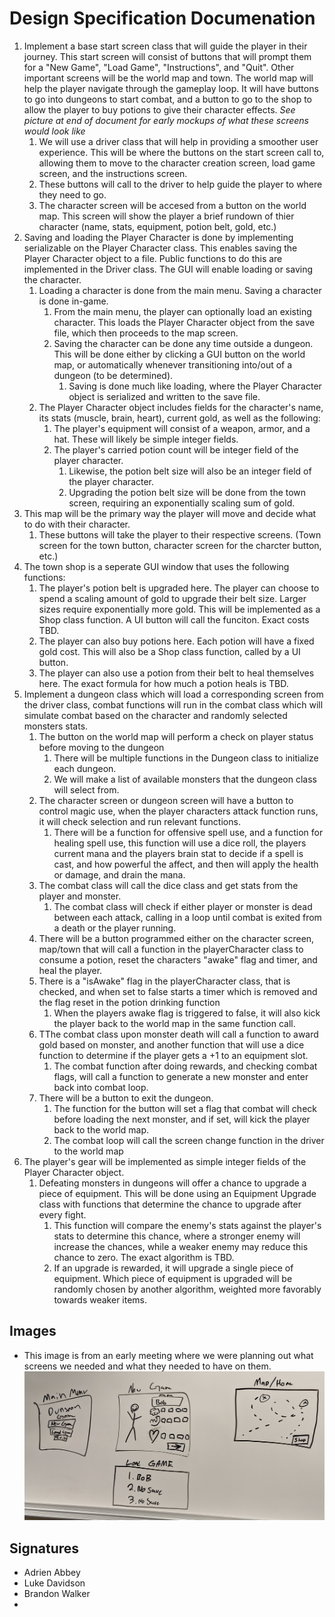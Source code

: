 # Design Specification Documenation

1. Implement a base start screen class that will guide the player in their journey. This start screen will consist of buttons that will prompt them for a "New Game", "Load Game", "Instructions", and "Quit".  Other important screens will be the world map and town. The world map will help the player navigate through the gameplay loop. It will have buttons to go into dungeons to start combat, and a button to go to the shop to allow the player to buy potions to give their character effects. *See picture at end of document for early mockups of what these screens would look like*
    1.  We will use a driver class that will help in providing a smoother user experience. This will be where the buttons on the start screen call to, allowing them to move to the character creation screen, load game screen, and the instructions screen.
    2.  These buttons will call to the driver to help guide the player to where they need to go.
    3.  The character screen will be accesed from a button on the world map. This screen will show the player a brief rundown of thier character (name, stats, equipment, potion belt, gold, etc.) 
2. Saving and loading the Player Character is done by implementing serializable on the Player Character class.  This enables saving the Player Character object to a file.  Public functions to do this are implemented in the Driver class.  The GUI will enable loading or saving the character.
    1. Loading a character is done from the main menu.  Saving a character is done in-game.
        1. From the main menu, the player can optionally load an existing character.  This loads the Player Character object from the save file, which then proceeds to the map screen.
        2. Saving the character can be done any time outside a dungeon.  This will be done either by clicking a GUI button on the world map, or automatically whenever transitioning into/out of a dungeon (to be determined).
            1. Saving is done much like loading, where the Player Character object is serialized and written to the save file.
    2. The Player Character object includes fields for the character's name, its stats (muscle, brain, heart), current gold, as well as the following:
        1.  The player's equipment will consist of a weapon, armor, and a hat.  These will likely be simple integer fields.
        2.  The player's carried potion count will be integer field of the player character.
            1.  Likewise, the potion belt size will also be an integer field of the player character.
            2.  Upgrading the potion belt size will be done from the town screen, requiring an exponentially scaling sum of gold.
3. This map will be the primary way the player will move and decide what to do with their character.
    1. These buttons will take the player to their respective screens. (Town screen for the town button, character screen for the charcter button, etc.)
4. The town shop is a seperate GUI window that uses the following functions:
    1. The player's potion belt is upgraded here.  The player can choose to spend a scaling amount of gold to upgrade their belt size.  Larger sizes require exponentially more gold.  This will be implemented as a Shop class function.  A UI button will call the funciton.  Exact costs TBD.
    2. The player can also buy potions here.  Each potion will have a fixed gold cost.  This will also be a Shop class function, called by a UI button.
    3. The player can also use a potion from their belt to heal themselves here.  The exact formula for how much a potion heals is TBD.
5. Implement a dungeon class which will load a corresponding screen from the driver class, combat functions will run in the combat class which will simulate combat based on the character and randomly selected monsters stats.
    1. The button on the world map will perform a check on player status before moving to the dungeon
        1. There will be multiple functions in the Dungeon class to initialize each dungeon.
        2. We will make a list of available monsters that the dungeon class will select from.
    2. The character screen or dungeon screen will have a button to control magic use, when the player characters attack function runs, it will check selection and run relevant functions.
        1. There will be a function for offensive spell use, and a function for healing spell use, this function will use a dice roll, the players current mana and the players brain stat to decide if a spell is cast, and how powerful the affect, and then will apply the health or damage, and drain the mana.
    3. The combat class will call the dice class and get stats from the player and monster.
        1. The combat class will check if either player or monster is dead between each attack, calling in a loop until combat is exited from a death or the player running.
    4. There will be a button programmed either on the character screen, map/town that will call a function in the playerCharacter class to consume a potion, reset the characters "awake" flag and timer, and heal the player.
    5. There is a "isAwake" flag in the playerCharacter class, that is checked, and when set to false starts a timer which is removed and the flag reset in the potion drinking function
        1. When the players awake flag is triggered to false, it will also kick the player back to the world map in the same function call.
    6. TThe combat class upon monster death will call a function to award gold based on monster, and another function that will use a dice function to determine if the player gets a +1 to an equipment slot.
        1. The combat function after doing rewards, and checking combat flags, will call a function to generate a new monster and enter back into combat loop.
    7. There will be a button to exit the dungeon.
        1. The function for the button will set a flag that combat will check before loading the next monster, and if set, will kick the player back to the world map.
        2. The combat loop will call the screen change function in the driver to the world map
6.  The player's gear will be implemented as simple integer fields of the Player Character object.
    1. Defeating monsters in dungeons will offer a chance to upgrade a piece of equipment.  This will be done using an Equipment Upgrade class with functions that determine the chance to upgrade after every fight.
        1. This function will compare the enemy's stats against the player's stats to determine this chance, where a stronger enemy will increase the chances, while a weaker enemy may reduce this chance to zero.  The exact algorithm is TBD.
        2.  If an upgrade is rewarded, it will upgrade a single piece of equipment.  Which piece of equipment is upgraded will be randomly chosen by another algorithm, weighted more favorably towards weaker items.

## Images
 - This image is from an early meeting where we were planning out what screens we needed and what they needed to have on them.
 ![White borad drawings of gameplay screens](images/MockUp.png)

## Signatures

- Adrien Abbey
- Luke Davidson
- Brandon Walker
- 
